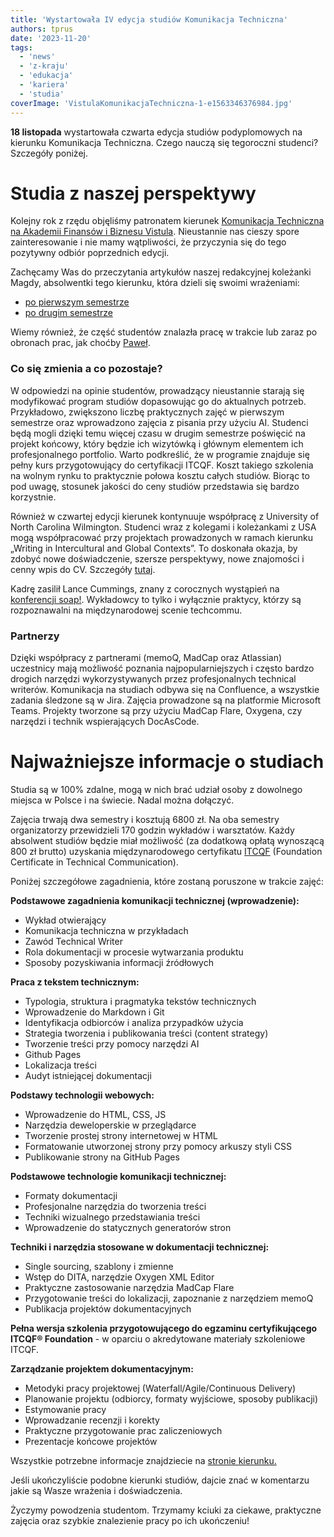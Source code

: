 ```yaml
---
title: 'Wystartowała IV edycja studiów Komunikacja Techniczna'
authors: tprus
date: '2023-11-20'
tags:
  - 'news'
  - 'z-kraju'
  - 'edukacja'
  - 'kariera'
  - 'studia'
coverImage: 'VistulaKomunikacjaTechniczna-1-e1563346376984.jpg'
---
```


**18 listopada** wystartowała czwarta edycja studiów podyplomowych na kierunku
Komunikacja Techniczna. Czego nauczą się tegoroczni studenci? Szczegóły poniżej.

<!--truncate-->

# Studia z naszej perspektywy

Kolejny rok z rzędu objęliśmy patronatem kierunek
[Komunikacja Techniczna na Akademii Finansów i Biznesu Vistula](https://www.vistula.edu.pl/kierunki-studiow/studia-podyplomowe/informatyka/komunikacja-techniczna).
Nieustannie nas cieszy spore zainteresowanie i nie mamy wątpliwości, że
przyczynia się do tego pozytywny odbiór poprzednich edycji.

Zachęcamy Was do przeczytania artykułów naszej redakcyjnej koleżanki Magdy,
absolwentki tego kierunku, która dzieli się swoimi wrażeniami:

- [po pierwszym semestrze](../komunikacja-techniczna-jak-sie-studiuje/index.md)
- [po drugim semestrze](../komunikacja-techniczna-drugi-semestr/index.md)

Wiemy również, że część studentów znalazła pracę w trakcie lub zaraz po obronach
prac, jak choćby
[Paweł](https://www.linkedin.com/posts/pawel-woznikowski_this-is-probably-my-most-personal-professional-activity-7114579776916353024-kC8e/).

### Co się zmienia a co pozostaje?

W odpowiedzi na opinie studentów, prowadzący nieustannie starają się modyfikować
program studiów dopasowując go do aktualnych potrzeb. Przykładowo, zwiększono
liczbę praktycznych zajęć w pierwszym semestrze oraz wprowadzono zajęcia z
pisania przy użyciu AI. Studenci będą mogli dzięki temu więcej czasu w drugim
semestrze poświęcić na projekt końcowy, który będzie ich wizytówką i głównym
elementem ich profesjonalnego portfolio. Warto podkreślić, że w programie
znajduje się pełny kurs przygotowujący do certyfikacji ITCQF. Koszt takiego
szkolenia na wolnym rynku to praktycznie połowa kosztu całych studiów. Biorąc to
pod uwagę, stosunek jakości do ceny studiów przedstawia się bardzo korzystnie.

Również w czwartej edycji kierunek kontynuuje współpracę z University of North
Carolina Wilmington. Studenci wraz z kolegami i koleżankami z USA mogą
współpracować przy projektach prowadzonych w ramach kierunku „Writing in
Intercultural and Global Contexts”. To doskonała okazja, by zdobyć nowe
doświadczenie, szersze perspektywy, nowe znajomości i cenny wpis do CV.
Szczegóły [tutaj](https://www.craft.do/s/VOd7B47ytH4bhA).

Kadrę zasilił Lance Cummings, znany z corocznych wystąpień na
[konferencji soap!](https://soapconf.com/). Wykładowcy to tylko i wyłącznie
praktycy, którzy są rozpoznawalni na międzynarodowej scenie techcommu.

### Partnerzy

Dzięki współpracy z partnerami (memoQ, MadCap oraz Atlassian) uczestnicy mają
możliwość poznania najpopularniejszych i często bardzo drogich narzędzi
wykorzystywanych przez profesjonalnych technical writerów. Komunikacja na
studiach odbywa się na Confluence, a wszystkie zadania śledzone są w Jira.
Zajęcia prowadzone są na platformie Microsoft Teams. Projekty tworzone są przy
użyciu MadCap Flare, Oxygena, czy narzędzi i technik wspierających DocAsCode.

# Najważniejsze informacje o studiach

Studia są w 100% zdalne, mogą w nich brać udział osoby z dowolnego miejsca w
Polsce i na świecie. Nadal można dołączyć.

Zajęcia trwają dwa semestry i kosztują 6800 zł. Na oba semestry organizatorzy
przewidzieli 170 godzin wykładów i warsztatów. Każdy absolwent studiów będzie
miał możliwość (za dodatkową opłatą wynoszącą 800 zł brutto) uzyskania
międzynarodowego certyfikatu [ITCQF](https://itcqf.org/) (Foundation Certificate
in Technical Communication).

Poniżej szczegółowe zagadnienia, które zostaną poruszone w trakcie zajęć:

**Podstawowe zagadnienia komunikacji technicznej (wprowadzenie):**

- Wykład otwierający
- Komunikacja techniczna w przykładach
- Zawód Technical Writer
- Rola dokumentacji w procesie wytwarzania produktu
- Sposoby pozyskiwania informacji źródłowych

**Praca z tekstem technicznym:**

- Typologia, struktura i pragmatyka tekstów technicznych
- Wprowadzenie do Markdown i Git
- Identyfikacja odbiorców i analiza przypadków użycia
- Strategia tworzenia i publikowania treści (content strategy)
- Tworzenie treści przy pomocy narzędzi AI
- Github Pages
- Lokalizacja treści
- Audyt istniejącej dokumentacji

**Podstawy technologii webowych:**

- Wprowadzenie do HTML, CSS, JS
- Narzędzia deweloperskie w przeglądarce
- Tworzenie prostej strony internetowej w HTML
- Formatowanie utworzonej strony przy pomocy arkuszy styli CSS
- Publikowanie strony na GitHub Pages

**Podstawowe technologie komunikacji technicznej:**

- Formaty dokumentacji
- Profesjonalne narzędzia do tworzenia treści
- Techniki wizualnego przedstawiania treści
- Wprowadzenie do statycznych generatorów stron

**Techniki i narzędzia stosowane w dokumentacji technicznej:**

- Single sourcing, szablony i zmienne
- Wstęp do DITA, narzędzie Oxygen XML Editor
- Praktyczne zastosowanie narzędzia MadCap Flare
- Przygotowanie treści do lokalizacji, zapoznanie z narzędziem memoQ
- Publikacja projektów dokumentacyjnych

**Pełna wersja szkolenia przygotowującego do egzaminu certyfikującego ITCQF®
Foundation** - w oparciu o akredytowane materiały szkoleniowe ITCQF.

**Zarządzanie projektem dokumentacyjnym:**

- Metodyki pracy projektowej (Waterfall/Agile/Continuous Delivery)
- Planowanie projektu (odbiorcy, formaty wyjściowe, sposoby publikacji)
- Estymowanie pracy
- Wprowadzanie recenzji i korekty
- Praktyczne przygotowanie prac zaliczeniowych
- Prezentacje końcowe projektów

Wszystkie potrzebne informacje znajdziecie na
[stronie kierunku.](https://www.vistula.edu.pl/kierunki-studiow/kontynuacja-edukacji/studia-podyplomowe/informatyka/komunikacja-techniczna)

Jeśli ukończyliście podobne kierunki studiów, dajcie znać w komentarzu jakie są
Wasze wrażenia i doświadczenia.

Życzymy powodzenia studentom. Trzymamy kciuki za ciekawe, praktyczne zajęcia
oraz szybkie znalezienie pracy po ich ukończeniu!
